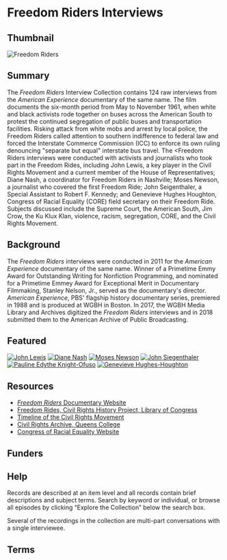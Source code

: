 # Freedom Riders Interviews

## Thumbnail

![Freedom Riders](https://s3.amazonaws.com/americanarchive.org/special-collections/AX0004_FreedomRiders.jpg "Freedom Riders")

## Summary

The <em>Freedom Riders</em> Interview Collection contains 124 raw interviews from the <em>American Experience</em> documentary of the same name. The film documents the six-month period from May to November 1961, when white and black activists rode together on buses across the American South to protest the continued segregation of public buses and transportation facilities. Risking attack from white mobs and arrest by local police, the Freedom Riders called attention to southern indifference to federal law and forced the Interstate Commerce Commission (ICC) to enforce its own ruling denouncing "separate but equal" interstate bus travel. The <Freedom Riders</em> interviews were conducted with activists and journalists who took part in the Freedom Rides, including John Lewis, a key player in the Civil Rights Movement and a current member of the House of Representatives; Diane Nash, a coordinator for Freedom Riders in Nashville; Moses Newson, a journalist who covered the first Freedom Ride; John Seigenthaler, a Special Assistant to Robert F. Kennedy; and Genevieve Hughes Houghton, Congress of Racial Equality (CORE) field secretary on their Freedom Ride. Subjects discussed include the Supreme Court, the American South, Jim Crow, the Ku Klux Klan, violence, racism, segregation, CORE, and the Civil Rights Movement. 

## Background

The <em>Freedom Riders</em> interviews were conducted in 2011 for the <em>American Experience</em> documentary of the same name. Winner of a Primetime Emmy Award for Outstanding Writing for Nonfiction Programming, and nominated for a Primetime Emmey Award for Exceptional Merit in Documentary Filmmaking, Stanley Nelson, Jr., served as the documentary's director. <em>American Experience</em>, PBS' flagship history documentary series, premiered in 1988 and is produced at WGBH in Boston. In 2017, the WGBH Media Library and Archives digitized the <em>Freedom Riders</em> interviews and in 2018 submitted them to the American Archive of Public Broadcasting.

## Featured

[![John Lewis](https://s3.amazonaws.com/americanarchive.org/special-collections/cpb-aacip_15-tx3513w36f.mov.jpg)](/catalog/cpb-aacip_15-tx3513w36f)
[![Diane Nash](https://s3.amazonaws.com/americanarchive.org/special-collections/cpb-aacip_15-2f7jq0tn9b.mov.jpg)](/catalog/cpb-aacip_15-2f7jq0tn9b)
[![Moses Newson](https://s3.amazonaws.com/americanarchive.org/special-collections/cpb-aacip_15-b27pn8zb5z.mov.jpg)](/catalog/cpb-aacip_15-b27pn8zb5z)
[![John Siegenthaler](https://s3.amazonaws.com/americanarchive.org/special-collections/cpb-aacip_15-mc8rb6x31v.mov.jpg)](/catalog/cpb-aacip_15-mc8rb6x31v)
[![Pauline Edythe Knight-Ofuso](https://s3.amazonaws.com/americanarchive.org/special-collections/cpb-aacip_15-gt5fb4xm7n.mov.jpg)](/catalog/cpb-aacip_15-gt5fb4xm7n)
[![Genevieve Hughes-Houghton](https://s3.amazonaws.com/americanarchive.org/special-collections/cpb-aacip_15-jd4pk08218.mov.jpg)](/catalog/cpb-aacip_15-jd4pk08218)

## Resources

- [<em>Freedom Riders</em> Documentary Website](http://www.pbs.org/wgbh/americanexperience/films/freedomriders/) 
- [Freedom Rides, Civil Rights History Project, Library of Congress](https://www.loc.gov/collections/civil-rights-history-project/?fa=subject%3Afreedom+rides)
- [Timeline of the Civil Rights Movement](https://www.washingtonpost.com/apps/g/page/local/timeline-the-civil-rights-era/401/)
- [Civil Rights Archive, Queens College](http://archives.qc.cuny.edu/civilrights/)
- [Congress of Racial Equality Website](http://www.congressofracialequality.org/freedom-rides.html)

## Funders

## Help

Records are described at an item level and all records contain brief descriptions and subject terms. Search by keyword or individual, or browse all episodes by clicking “Explore the Collection” below the search box. 

Several of the recordings in the collection are multi-part conversations with a single interviewee.

## Terms

